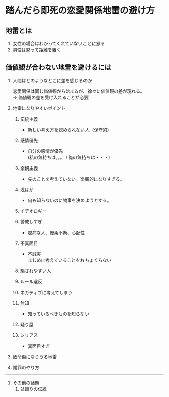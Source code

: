 # 踏んだら即死の恋愛関係地雷の避け方

## 地雷とは

1. 女性の場合はわかってくれていないことに怒る
2. 男性は黙って距離を置く

## 価値観が合わない地雷を避けるには

1. 人間はどのようなとこに差を感じるのか

    恋愛関係は同じ価値観から始まるが、徐々に価値観の差が現れる。  
    → 価値観の差を受け入れることが必要

2. 地雷になりやすいポイント
   1. 伝統主義
      - 新しい考え方を認められない人（保守的）

   2. 感情優先
       - 自分の感情が優先  
        (私の気持ちは。。。 / 俺の気持ちは・・・)

   3. 楽観主義
      - 先のことを考えていない。楽観的になりすぎる。

   4. 浅はか
      - 何も知らないのに物事を決めようとする。

   5. イデオロギー

   6. 警戒しすぎ
      - 臆病な人、優柔不断、心配性

   7. 不真面目
       - 不誠実  
        まじめに考えていることをおちょくらない

   8. 騙されやすい人
   9. ルール違反
   10. ネガティブに考えてしまう
   11. 無知
        - 知っているべきものを知らない
   12. 疑り屋
   13. シリアス
        - 真面目すぎ

3. 致命傷になりうる地雷

4. 謝罪のやり方

---

1. その他の話題
    1. 盆踊りの伝統
